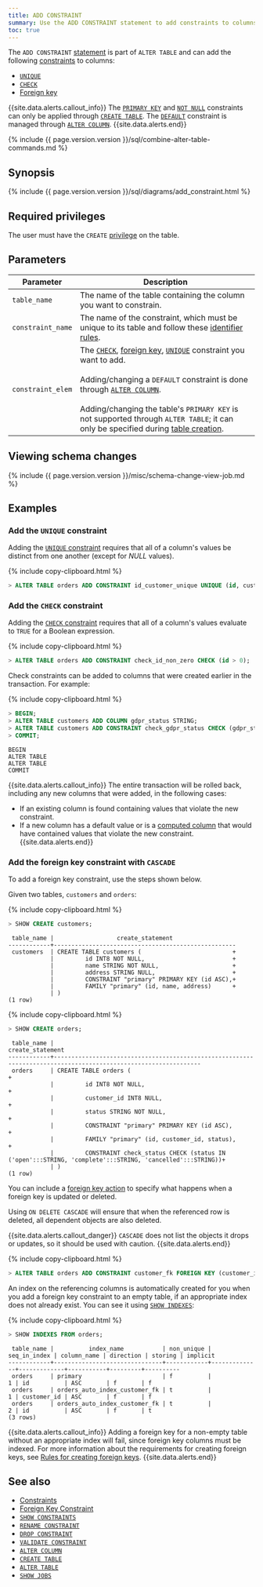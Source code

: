 ```yaml
---
title: ADD CONSTRAINT
summary: Use the ADD CONSTRAINT statement to add constraints to columns.
toc: true
---
```


The `ADD CONSTRAINT` [statement](sql-statements.html) is part of `ALTER TABLE` and can add the following [constraints](constraints.html) to columns:

- [`UNIQUE`](#add-the-unique-constraint)
- [`CHECK`](#add-the-check-constraint)
- [Foreign key](#add-the-foreign-key-constraint-with-cascade)

{{site.data.alerts.callout_info}}
The [`PRIMARY KEY`](primary-key.html) and [`NOT NULL`](not-null.html) constraints can only be applied through [`CREATE TABLE`](create-table.html). The [`DEFAULT`](default-value.html) constraint is managed through [`ALTER COLUMN`](alter-column.html).
{{site.data.alerts.end}}

{% include {{ page.version.version }}/sql/combine-alter-table-commands.md %}

## Synopsis

<div>
{% include {{ page.version.version }}/sql/diagrams/add_constraint.html %}
</div>

## Required privileges

The user must have the `CREATE` [privilege](authorization.html#assign-privileges) on the table.

## Parameters

 Parameter | Description
-----------|-------------
 `table_name` | The name of the table containing the column you want to constrain.
 `constraint_name` | The name of the constraint, which must be unique to its table and follow these [identifier rules](keywords-and-identifiers.html#identifiers).
 `constraint_elem` | The [`CHECK`](check.html), [foreign key](foreign-key.html), [`UNIQUE`](unique.html) constraint you want to add. <br/><br/>Adding/changing a `DEFAULT` constraint is done through [`ALTER COLUMN`](alter-column.html). <br/><br/>Adding/changing the table's `PRIMARY KEY` is not supported through `ALTER TABLE`; it can only be specified during [table creation](create-table.html).

## Viewing schema changes

{% include {{ page.version.version }}/misc/schema-change-view-job.md %}

## Examples

### Add the `UNIQUE` constraint

Adding the [`UNIQUE` constraint](unique.html) requires that all of a column's values be distinct from one another (except for *NULL* values).

{% include copy-clipboard.html %}
~~~ sql
> ALTER TABLE orders ADD CONSTRAINT id_customer_unique UNIQUE (id, customer);
~~~

### Add the `CHECK` constraint

Adding the [`CHECK` constraint](check.html) requires that all of a column's values evaluate to `TRUE` for a Boolean expression.

{% include copy-clipboard.html %}
~~~ sql
> ALTER TABLE orders ADD CONSTRAINT check_id_non_zero CHECK (id > 0);
~~~

Check constraints can be added to columns that were created earlier in the transaction. For example:

{% include copy-clipboard.html %}
~~~ sql
> BEGIN;
> ALTER TABLE customers ADD COLUMN gdpr_status STRING;
> ALTER TABLE customers ADD CONSTRAINT check_gdpr_status CHECK (gdpr_status IN ('yes', 'no', 'unknown'));
> COMMIT;
~~~

~~~
BEGIN
ALTER TABLE
ALTER TABLE
COMMIT
~~~

{{site.data.alerts.callout_info}}
The entire transaction will be rolled back, including any new columns that were added, in the following cases:

- If an existing column is found containing values that violate the new constraint.
- If a new column has a default value or is a [computed column](computed-columns.html) that would have contained values that violate the new constraint.
{{site.data.alerts.end}}

### Add the foreign key constraint with `CASCADE`

To add a foreign key constraint, use the steps shown below.

Given two tables, `customers` and `orders`:

{% include copy-clipboard.html %}
~~~ sql
> SHOW CREATE customers;
~~~

~~~
 table_name |                  create_statement
------------+----------------------------------------------------
 customers  | CREATE TABLE customers (                          +
            |         id INT8 NOT NULL,                         +
            |         name STRING NOT NULL,                     +
            |         address STRING NULL,                      +
            |         CONSTRAINT "primary" PRIMARY KEY (id ASC),+
            |         FAMILY "primary" (id, name, address)      +
            | )
(1 row)
~~~

{% include copy-clipboard.html %}
~~~ sql
> SHOW CREATE orders;
~~~

~~~
 table_name |                                                create_statement
------------+----------------------------------------------------------------------------------------------------------------
 orders     | CREATE TABLE orders (                                                                                         +
            |         id INT8 NOT NULL,                                                                                     +
            |         customer_id INT8 NULL,                                                                                +
            |         status STRING NOT NULL,                                                                               +
            |         CONSTRAINT "primary" PRIMARY KEY (id ASC),                                                            +
            |         FAMILY "primary" (id, customer_id, status),                                                           +
            |         CONSTRAINT check_status CHECK (status IN ('open':::STRING, 'complete':::STRING, 'cancelled':::STRING))+
            | )
(1 row)
~~~

You can include a [foreign key action](foreign-key.html#foreign-key-actions) to specify what happens when a foreign key is updated or deleted.

Using `ON DELETE CASCADE` will ensure that when the referenced row is deleted, all dependent objects are also deleted.

{{site.data.alerts.callout_danger}}
`CASCADE` does not list the objects it drops or updates, so it should be used with caution.
{{site.data.alerts.end}}

{% include copy-clipboard.html %}
~~~ sql
> ALTER TABLE orders ADD CONSTRAINT customer_fk FOREIGN KEY (customer_id) REFERENCES customers (id) ON DELETE CASCADE;
~~~

An index on the referencing columns is automatically created for you when you add a foreign key constraint to an empty table, if an appropriate index does not already exist. You can see it using [`SHOW INDEXES`](show-index.html):

{% include copy-clipboard.html %}
~~~ sql
> SHOW INDEXES FROM orders;
~~~

~~~
 table_name |          index_name           | non_unique | seq_in_index | column_name | direction | storing | implicit
------------+-------------------------------+------------+--------------+-------------+-----------+---------+----------
 orders     | primary                       | f          |            1 | id          | ASC       | f       | f
 orders     | orders_auto_index_customer_fk | t          |            1 | customer_id | ASC       | f       | f
 orders     | orders_auto_index_customer_fk | t          |            2 | id          | ASC       | f       | t
(3 rows)
~~~

{{site.data.alerts.callout_info}}
Adding a foreign key for a non-empty table without an appropriate index will fail, since foreign key columns must be indexed. For more information about the requirements for creating foreign keys, see [Rules for creating foreign keys](foreign-key.html#rules-for-creating-foreign-keys).
{{site.data.alerts.end}}

## See also

- [Constraints](constraints.html)
- [Foreign Key Constraint](foreign-key.html)
- [`SHOW CONSTRAINTS`](show-constraints.html)
- [`RENAME CONSTRAINT`](rename-constraint.html)
- [`DROP CONSTRAINT`](drop-constraint.html)
- [`VALIDATE CONSTRAINT`](validate-constraint.html)
- [`ALTER COLUMN`](alter-column.html)
- [`CREATE TABLE`](create-table.html)
- [`ALTER TABLE`](alter-table.html)
- [`SHOW JOBS`](show-jobs.html)

